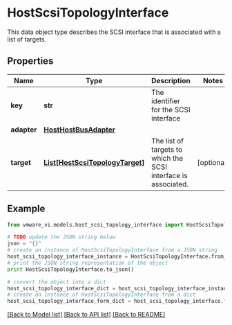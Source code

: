# HostScsiTopologyInterface

This data object type describes the SCSI interface that is associated with a list of targets. 

## Properties
Name | Type | Description | Notes
------------ | ------------- | ------------- | -------------
**key** | **str** | The identifier for the SCSI interface  | 
**adapter** | [**HostHostBusAdapter**](HostHostBusAdapter.md) |  | 
**target** | [**List[HostScsiTopologyTarget]**](HostScsiTopologyTarget.md) | The list of targets to which the SCSI interface is associated.  | [optional] 

## Example

```python
from vmware_vi.models.host_scsi_topology_interface import HostScsiTopologyInterface

# TODO update the JSON string below
json = "{}"
# create an instance of HostScsiTopologyInterface from a JSON string
host_scsi_topology_interface_instance = HostScsiTopologyInterface.from_json(json)
# print the JSON string representation of the object
print HostScsiTopologyInterface.to_json()

# convert the object into a dict
host_scsi_topology_interface_dict = host_scsi_topology_interface_instance.to_dict()
# create an instance of HostScsiTopologyInterface from a dict
host_scsi_topology_interface_form_dict = host_scsi_topology_interface.from_dict(host_scsi_topology_interface_dict)
```
[[Back to Model list]](../README.md#documentation-for-models) [[Back to API list]](../README.md#documentation-for-api-endpoints) [[Back to README]](../README.md)


